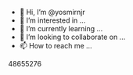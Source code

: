 - 👋 Hi, I’m @yosmirnjr
- 👀 I’m interested in ...
- 🌱 I’m currently learning ...
- 💞️ I’m looking to collaborate on ...
- 📫 How to reach me ...

<!---
yosmirnjr/yosmirnjr is a ✨ special ✨ repository because its `README.md` (this file) appears on your GitHub profile.
You can click the Preview link to take a look at your changes.
---> 48655276
